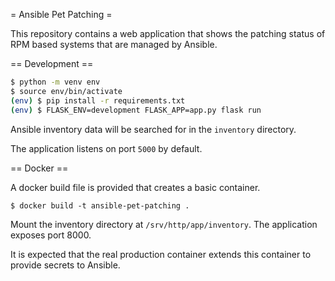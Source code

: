 = Ansible Pet Patching =

This repository contains a web application that shows the patching status of RPM based systems that are managed by Ansible.

== Development ==

```bash
$ python -m venv env
$ source env/bin/activate
(env) $ pip install -r requirements.txt
(env) $ FLASK_ENV=development FLASK_APP=app.py flask run
```

Ansible inventory data will be searched for in the `inventory` directory.

The application listens on port `5000` by default.

== Docker ==

A docker build file is provided that creates a basic container.

```
$ docker build -t ansible-pet-patching .
```

Mount the inventory directory at `/srv/http/app/inventory`.
The application exposes port 8000.

It is expected that the real production container extends this container to provide secrets to Ansible.
